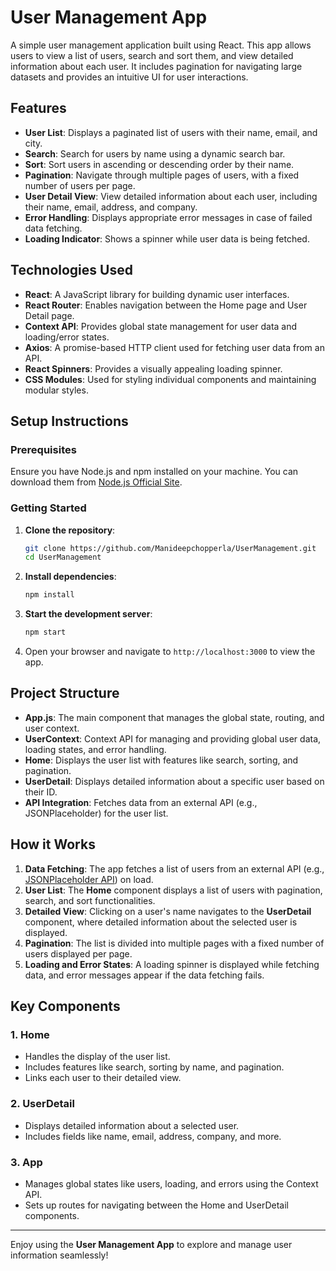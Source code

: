 # User Management App

A simple user management application built using React. This app allows users to view a list of users, search and sort them, and view detailed information about each user. It includes pagination for navigating large datasets and provides an intuitive UI for user interactions.

## Features

- **User List**: Displays a paginated list of users with their name, email, and city.
- **Search**: Search for users by name using a dynamic search bar.
- **Sort**: Sort users in ascending or descending order by their name.
- **Pagination**: Navigate through multiple pages of users, with a fixed number of users per page.
- **User Detail View**: View detailed information about each user, including their name, email, address, and company.
- **Error Handling**: Displays appropriate error messages in case of failed data fetching.
- **Loading Indicator**: Shows a spinner while user data is being fetched.

## Technologies Used

- **React**: A JavaScript library for building dynamic user interfaces.
- **React Router**: Enables navigation between the Home page and User Detail page.
- **Context API**: Provides global state management for user data and loading/error states.
- **Axios**: A promise-based HTTP client used for fetching user data from an API.
- **React Spinners**: Provides a visually appealing loading spinner.
- **CSS Modules**: Used for styling individual components and maintaining modular styles.

## Setup Instructions

### Prerequisites

Ensure you have Node.js and npm installed on your machine. You can download them from [Node.js Official Site](https://nodejs.org).

### Getting Started

1. **Clone the repository**:

    ```bash
    git clone https://github.com/Manideepchopperla/UserManagement.git
    cd UserManagement
    ```

2. **Install dependencies**:

    ```bash
    npm install
    ```

3. **Start the development server**:

    ```bash
    npm start
    ```

4. Open your browser and navigate to `http://localhost:3000` to view the app.

## Project Structure

- **App.js**: The main component that manages the global state, routing, and user context.
- **UserContext**: Context API for managing and providing global user data, loading states, and error handling.
- **Home**: Displays the user list with features like search, sorting, and pagination.
- **UserDetail**: Displays detailed information about a specific user based on their ID.
- **API Integration**: Fetches data from an external API (e.g., JSONPlaceholder) for the user list.

## How it Works

1. **Data Fetching**: The app fetches a list of users from an external API (e.g., [JSONPlaceholder API](https://jsonplaceholder.typicode.com/users)) on load.
2. **User List**: The **Home** component displays a list of users with pagination, search, and sort functionalities.
3. **Detailed View**: Clicking on a user's name navigates to the **UserDetail** component, where detailed information about the selected user is displayed.
4. **Pagination**: The list is divided into multiple pages with a fixed number of users displayed per page.
5. **Loading and Error States**: A loading spinner is displayed while fetching data, and error messages appear if the data fetching fails.

## Key Components

### 1. **Home**
   - Handles the display of the user list.
   - Includes features like search, sorting by name, and pagination.
   - Links each user to their detailed view.

### 2. **UserDetail**
   - Displays detailed information about a selected user.
   - Includes fields like name, email, address, company, and more.

### 3. **App**
   - Manages global states like users, loading, and errors using the Context API.
   - Sets up routes for navigating between the Home and UserDetail components.

---

Enjoy using the **User Management App** to explore and manage user information seamlessly!
